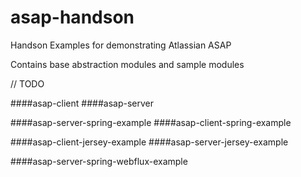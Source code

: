 # asap-handson
Handson Examples for demonstrating Atlassian ASAP

Contains base abstraction modules and sample modules

// TODO

####asap-client
####asap-server

####asap-server-spring-example
####asap-client-spring-example

####asap-client-jersey-example
####asap-server-jersey-example

####asap-server-spring-webflux-example
